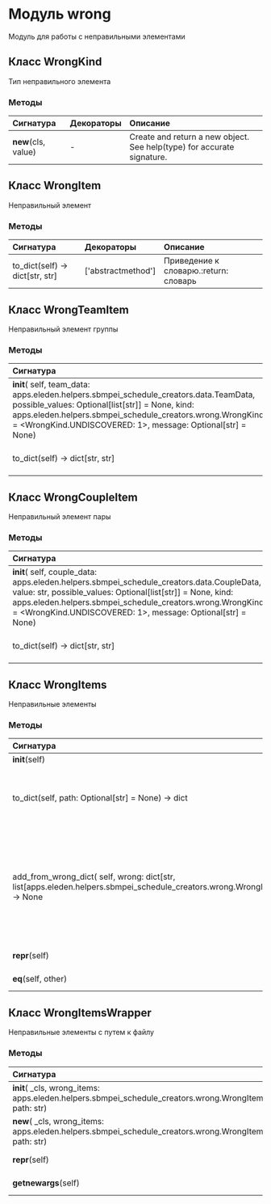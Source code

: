 # Модуль wrong

Модуль для работы с неправильными элементами

## Класс WrongKind

Тип неправильного элемента

### Методы

| Сигнатура           | Декораторы | Описание                                                               |
| :------------------ | :--------- | :--------------------------------------------------------------------- |
| __new__(cls, value) | -          | Create and return a new object. See help(type) for accurate signature. |

## Класс WrongItem

Неправильный элемент

### Методы

| Сигнатура                           | Декораторы         | Описание                              |
| :---------------------------------- | :----------------- | :------------------------------------ |
| to_dict(self) -&#62; dict[str, str] | ['abstractmethod'] | Приведение к словарю.:return: словарь |

## Класс WrongTeamItem

Неправильный элемент группы

### Методы

| Сигнатура                                                                                                                                                                                                                                                                    | Декораторы | Описание                              |
| :--------------------------------------------------------------------------------------------------------------------------------------------------------------------------------------------------------------------------------------------------------------------------- | :--------- | :------------------------------------ |
| __init__( self, team_data: apps.eleden.helpers.sbmpei_schedule_creators.data.TeamData, possible_values: Optional[list[str]] = None, kind: apps.eleden.helpers.sbmpei_schedule_creators.wrong.WrongKind = &#60;WrongKind.UNDISCOVERED: 1&#62;, message: Optional[str] = None) | -          | -                                     |
| to_dict(self) -&#62; dict[str, str]                                                                                                                                                                                                                                          | -          | Приведение к словарю.:return: словарь |

## Класс WrongCoupleItem

Неправильный элемент пары

### Методы

| Сигнатура                                                                                                                                                                                                                                                                                    | Декораторы | Описание                              |
| :------------------------------------------------------------------------------------------------------------------------------------------------------------------------------------------------------------------------------------------------------------------------------------------- | :--------- | :------------------------------------ |
| __init__( self, couple_data: apps.eleden.helpers.sbmpei_schedule_creators.data.CoupleData, value: str, possible_values: Optional[list[str]] = None, kind: apps.eleden.helpers.sbmpei_schedule_creators.wrong.WrongKind = &#60;WrongKind.UNDISCOVERED: 1&#62;, message: Optional[str] = None) | -          | -                                     |
| to_dict(self) -&#62; dict[str, str]                                                                                                                                                                                                                                                          | -          | Приведение к словарю.:return: словарь |

## Класс WrongItems

Неправильные элементы

### Методы

| Сигнатура                                                                                                                    | Декораторы | Описание                                                                                                                              |
| :--------------------------------------------------------------------------------------------------------------------------- | :--------- | :------------------------------------------------------------------------------------------------------------------------------------ |
| __init__(self)                                                                                                               | -          | -                                                                                                                                     |
| to_dict(self, path: Optional[str] = None) -&#62; dict                                                                        | -          | Приведение к словарю.:param path: путь к Excel файлу:return: словарь                                                                  |
| add_from_wrong_dict( self, wrong: dict[str, list[apps.eleden.helpers.sbmpei_schedule_creators.wrong.WrongItem]]) -&#62; None | -          | Добавление из словаря.:param wrong: словарь неправильных элементов,в котором key - название свойства, а value - неправильные элементы |
| __repr__(self)                                                                                                               | -          | Return repr(self).                                                                                                                    |
| __eq__(self, other)                                                                                                          | -          | Return self==value.                                                                                                                   |

## Класс WrongItemsWrapper

Неправильные элементы с путем к файлу

### Методы

| Сигнатура                                                                                              | Декораторы | Описание                                                    |
| :----------------------------------------------------------------------------------------------------- | :--------- | :---------------------------------------------------------- |
| __init__( _cls, wrong_items: apps.eleden.helpers.sbmpei_schedule_creators.wrong.WrongItems, path: str) | -          | Create new instance of WrongItemsWrapper(wrong_items, path) |
| __new__( _cls, wrong_items: apps.eleden.helpers.sbmpei_schedule_creators.wrong.WrongItems, path: str)  | -          | Create new instance of WrongItemsWrapper(wrong_items, path) |
| __repr__(self)                                                                                         | -          | Return a nicely formatted representation string             |
| __getnewargs__(self)                                                                                   | -          | Return self as a plain tuple. Used by copy and pickle.      |